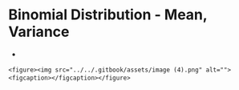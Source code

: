 # Binomial Distribution - Mean, Variance

*

    <figure><img src="../../.gitbook/assets/image (4).png" alt=""><figcaption></figcaption></figure>
